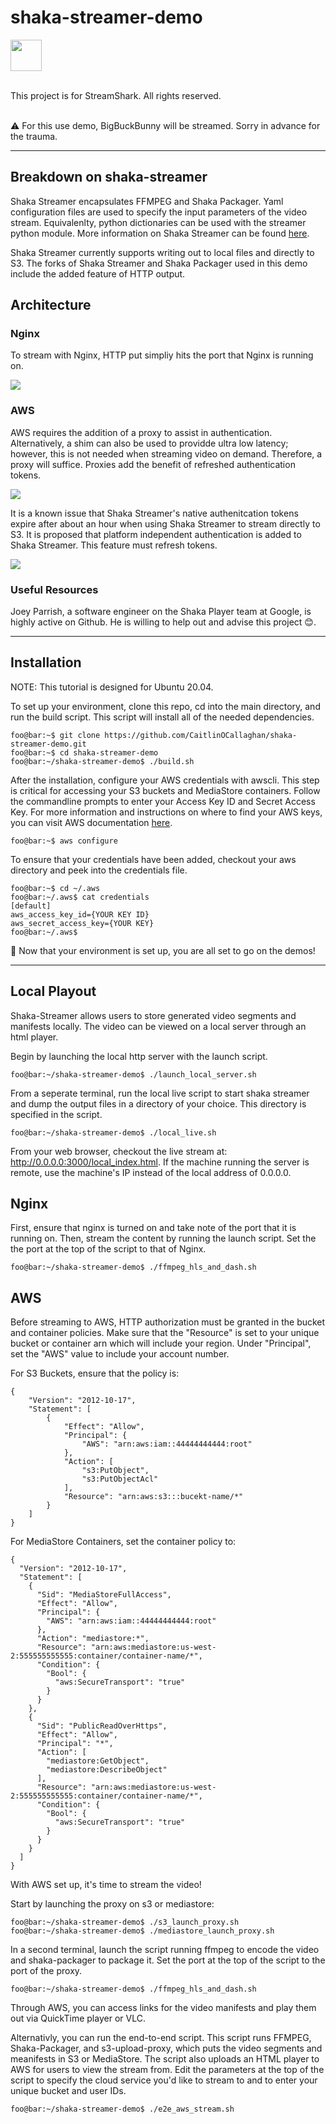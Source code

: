 # shaka-streamer-demo

<img src="https://cdn.streamshark.io/wp-content/uploads/2019/03/streamshark-dark-horizontal.svg" height="50" >

\
This project is for StreamShark. All rights reserved.

\
⚠️ For this use demo, BigBuckBunny will be streamed. Sorry in advance for the trauma.

------

## Breakdown on shaka-streamer
Shaka Streamer encapsulates FFMPEG and Shaka Packager. Yaml configuration files are used to specify the input parameters of the video stream. Equivalenlty, python dictionaries can be used with the streamer python module. More information on Shaka Streamer can be found [here](https://github.com/google/shaka-streamer).

Shaka Streamer currently supports writing out to local files and directly to S3. The forks of Shaka Streamer and Shaka Packager used in this demo include the added feature of HTTP output.

## Architecture

### Nginx

To stream with Nginx, HTTP put simpliy hits the port that Nginx is running on. 

<img src="./images/ShakaStreamerNginx.png">

### AWS

AWS requires the addition of a proxy to assist in authentication. Alternatively, a shim can also be used to providde ultra low latency; however, this is not needed when streaming video on demand. Therefore, a proxy will suffice. Proxies add the benefit of refreshed authentication tokens. 

<img src="./images/ShakaStreamerAWS.png">

It is a known issue that Shaka Streamer's native authenitcation tokens expire after about an hour when using Shaka Streamer to stream directly to S3. It is proposed that platform independent authentication is added to Shaka Streamer. This feature must refresh tokens. 

<img src="./images/ShakaStreamerProposal.png">

### Useful Resources
Joey Parrish, a software engineer on the Shaka Player team at Google, is highly active on Github. He is willing to help out and advise this project 😊. 

------

## Installation

NOTE: This tutorial is designed for Ubuntu 20.04. 

To set up your environment, clone this repo, cd into the main directory, and run the build script. This script will install all of the needed dependencies. 

```console
foo@bar:~$ git clone https://github.com/CaitlinOCallaghan/shaka-streamer-demo.git 
foo@bar:~$ cd shaka-streamer-demo 
foo@bar:~/shaka-streamer-demo$ ./build.sh
```

After the installation, configure your AWS credentials with awscli. This step is critical for accessing your S3 buckets and MediaStore containers. Follow the commandline prompts to enter your Access Key ID and Secret Access Key. For more information and instructions on where to find your AWS keys, you can visit AWS documentation [here](https://docs.aws.amazon.com/cli/latest/userguide/cli-configure-quickstart.html). 

```console
foo@bar:~$ aws configure
```

To ensure that your credentials have been added, checkout your aws directory and peek into the credentials file. 

```console
foo@bar:~$ cd ~/.aws
foo@bar:~/.aws$ cat credentials
[default]
aws_access_key_id={YOUR KEY ID}
aws_secret_access_key={YOUR KEY}
foo@bar:~/.aws$

```

🎉 Now that your environment is set up, you are all set to go on the demos!

------

## Local Playout
Shaka-Streamer allows users to store generated video segments and manifests locally. The video can be viewed on a local server through an html player. 

Begin by launching the local http server with the launch script.

```console
foo@bar:~/shaka-streamer-demo$ ./launch_local_server.sh
```

From a seperate terminal, run the local live script to start shaka streamer and dump the output files in a directory of your choice. This directory is specified in the script.  

```console
foo@bar:~/shaka-streamer-demo$ ./local_live.sh
```

From your web browser, checkout the live stream at: http://0.0.0.0:3000/local_index.html. If the machine running the server is remote, use the machine's IP instead of the local address of 0.0.0.0.

## Nginx
First, ensure that nginx is turned on and take note of the port that it is running on. Then, stream the content by running the launch script. Set the the port at the top of the script to that of Nginx. 

```console
foo@bar:~/shaka-streamer-demo$ ./ffmpeg_hls_and_dash.sh
```

## AWS 
Before streaming to AWS, HTTP authorization must be granted in the bucket and container policies. Make sure that the "Resource" is set to your unique bucket or container arn which will include your region. Under "Principal", set the "AWS" value to include your account number.  

For S3 Buckets, ensure that the policy is: 

```
{
    "Version": "2012-10-17",
    "Statement": [
        {
            "Effect": "Allow",
            "Principal": {
                "AWS": "arn:aws:iam::44444444444:root"
            },
            "Action": [
                "s3:PutObject",
                "s3:PutObjectAcl"
            ],
            "Resource": "arn:aws:s3:::bucekt-name/*"
        }
    ]
}
```

For MediaStore Containers, set the container policy to: 

```
{
  "Version": "2012-10-17",
  "Statement": [
    {
      "Sid": "MediaStoreFullAccess",
      "Effect": "Allow",
      "Principal": {
        "AWS": "arn:aws:iam::44444444444:root"
      },
      "Action": "mediastore:*",
      "Resource": "arn:aws:mediastore:us-west-2:555555555555:container/container-name/*",
      "Condition": {
        "Bool": {
          "aws:SecureTransport": "true"
        }
      }
    },
    {
      "Sid": "PublicReadOverHttps",
      "Effect": "Allow",
      "Principal": "*",
      "Action": [
        "mediastore:GetObject",
        "mediastore:DescribeObject"
      ],
      "Resource": "arn:aws:mediastore:us-west-2:555555555555:container/container-name/*",
      "Condition": {
        "Bool": {
          "aws:SecureTransport": "true"
        }
      }
    }
  ]
}
```

With AWS set up, it's time to stream the video! 

Start by launching the proxy on s3 or mediastore: 

```console
foo@bar:~/shaka-streamer-demo$ ./s3_launch_proxy.sh
foo@bar:~/shaka-streamer-demo$ ./mediastore_launch_proxy.sh
```

In a second terminal, launch the script running ffmpeg to encode the video and shaka-packager to package it. Set the port at the top of the script to the port of the proxy.

```console
foo@bar:~/shaka-streamer-demo$ ./ffmpeg_hls_and_dash.sh
```

Through AWS, you can access links for the video manifests and play them out via QuickTime player or VLC. 

Alternativly, you can run the end-to-end script. This script runs FFMPEG, Shaka-Packager, and s3-upload-proxy, which puts the video segments and meanifests in S3 or MediaStore. The script also uploads an HTML player to AWS for users to view the stream from. Edit the parameters at the top of the script to specify the cloud service you'd like to stream to and to enter your unique bucket and user IDs. 

```console
foo@bar:~/shaka-streamer-demo$ ./e2e_aws_stream.sh
```

